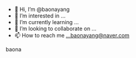 - 👋 Hi, I’m @baonayang
- 👀 I’m interested in ...
- 🌱 I’m currently learning ...
- 💞️ I’m looking to collaborate on ...
- 📫 How to reach me ...baonayang@naver.com

<!---
baonayang/baonayang is a ✨ special ✨ repository because its `README.md` (this file) appears on your GitHub profile.
You can click the Preview link to take a look at your changes.
--->


baona



